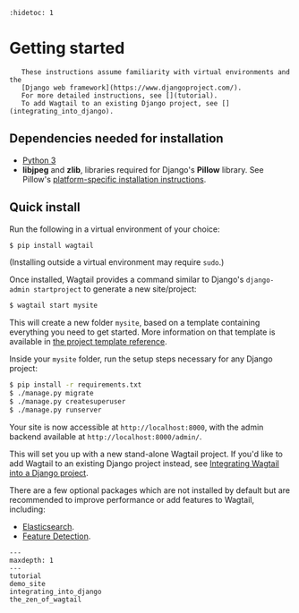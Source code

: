 ```{eval-rst}
:hidetoc: 1
```

# Getting started

```{note}
   These instructions assume familiarity with virtual environments and the
   [Django web framework](https://www.djangoproject.com/).
   For more detailed instructions, see [](tutorial).
   To add Wagtail to an existing Django project, see [](integrating_into_django).
```

## Dependencies needed for installation

-   [Python 3](https://www.python.org/downloads/)
-   **libjpeg** and **zlib**, libraries required for Django\'s **Pillow** library.
    See Pillow\'s [platform-specific installation instructions](https://pillow.readthedocs.org/en/latest/installation.html#external-libraries).

## Quick install

Run the following in a virtual environment of your choice:

```sh
$ pip install wagtail
```

(Installing outside a virtual environment may require `sudo`.)

Once installed, Wagtail provides a command similar to Django\'s `django-admin startproject` to generate a new site/project:

```sh
$ wagtail start mysite
```

This will create a new folder `mysite`, based on a template containing everything you need to get started.
More information on that template is available in
[the project template reference](/reference/project_template).

Inside your `mysite` folder, run the setup steps necessary for any Django project:

```sh
$ pip install -r requirements.txt
$ ./manage.py migrate
$ ./manage.py createsuperuser
$ ./manage.py runserver
```

Your site is now accessible at `http://localhost:8000`, with the admin backend available at `http://localhost:8000/admin/`.

This will set you up with a new stand-alone Wagtail project.
If you\'d like to add Wagtail to an existing Django project instead, see [Integrating Wagtail into a Django project](/getting_started/integrating_into_django).

There are a few optional packages which are not installed by default but are recommended to improve performance or add features to Wagtail, including:

-   [Elasticsearch](/advanced_topics/performance).
-   [Feature Detection](image_feature_detection).

```{toctree}
---
maxdepth: 1
---
tutorial
demo_site
integrating_into_django
the_zen_of_wagtail
```
